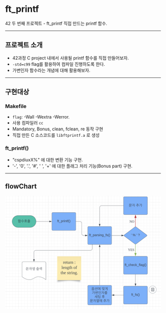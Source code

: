 # ft_printf
42 두 번째 프로젝트 - ft_printf
직접 만드는 printf 함수.

---
## 프로젝트 소개
- 42과정  C project 내에서 사용될 printf 함수를 직접 만들어보자.
- `-std=c99` flag를 활용하여 컴파일 진행하도록 한다.
- 가변인자 함수라는 개념에 대해 활용해보자.

---

## 구현대상 
### Makefile
- `flag`: -Wall -Wextra -Werror.
- 사용 컴파일러 `cc`
- Mandatory, Bonus, clean, fclean, re 동작 구현
- 직접 만든 C 소스코드를 `libftprintf.a` 로 생성

### ft_printf()
- "cspdiuxX%" 에 대한 변환 기능 구현.
- '-', '0', '.', '#', ' ', '+' 에 대한 플래그 처리 기능(Bonus part) 구현.

---
## flowChart
![Alt text](./images/flowchart.png)